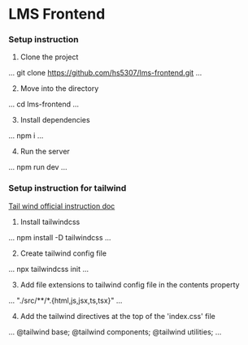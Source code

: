# LMS Frontend

### Setup instruction

1. Clone the project

...
    git clone https://github.com/hs5307/lms-frontend.git
...

2. Move into the directory

...
    cd lms-frontend
...

3. Install dependencies

...
    npm i
...

4. Run the server

...
    npm run dev
...



### Setup instruction for tailwind

[Tail wind official instruction doc](https://tailwindcss.com/docs/installation)

1. Install tailwindcss

...
    npm install -D tailwindcss
...

2. Create tailwind config file

...
    npx tailwindcss init
...

3. Add file extensions to tailwind config file in the contents property

...
    "./src/**/*.{html,js,jsx,ts,tsx}"
...

4. Add the tailwind directives at the top of the 'index.css' file

...
   @tailwind base;
   @tailwind components;
   @tailwind utilities; 
...